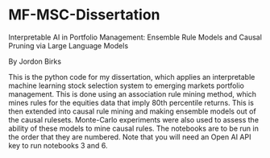 # MF-MSC-Dissertation

Interpretable AI in Portfolio Management:
Ensemble Rule Models and Causal Pruning via Large Language Models

By Jordon Birks

This is the python code for my dissertation, which applies an interpretable machine learning stock selection system to emerging markets portfolio management. This is done using an association rule mining method, which mines rules for the equities data that imply 80th percentile returns. This is then extended into causal rule mining and making ensemble models out of the causal rulesets. Monte-Carlo experiments were also used to assess the ability of these models to mine causal rules. The notebooks are to be run in the order that they are numbered. Note that you will need an Open AI API key to run notebooks 3 and 6. 
 

